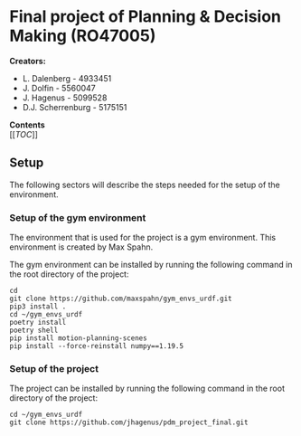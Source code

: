 # Final project of Planning & Decision Making (RO47005)


**Creators:**
- L. Dalenberg      - 4933451
- J. Dolfin         - 5560047
- J. Hagenus        - 5099528
- D.J. Scherrenburg - 5175151

**Contents**\
[[_TOC_]]

## Setup
The following sectors will describe the steps needed for the setup of the environment. 

### Setup of the gym environment
The environment that is used for the project is a gym environment. This environment is created by Max Spahn.

The gym environment can be installed by running the following command in the root directory of the project:
```
cd
git clone https://github.com/maxspahn/gym_envs_urdf.git
pip3 install .
cd ~/gym_envs_urdf
poetry install
poetry shell
pip install motion-planning-scenes
pip install --force-reinstall numpy==1.19.5
```

### Setup of the project
The project can be installed by running the following command in the root directory of the project:
```
cd ~/gym_envs_urdf
git clone https://github.com/jhagenus/pdm_project_final.git
```


